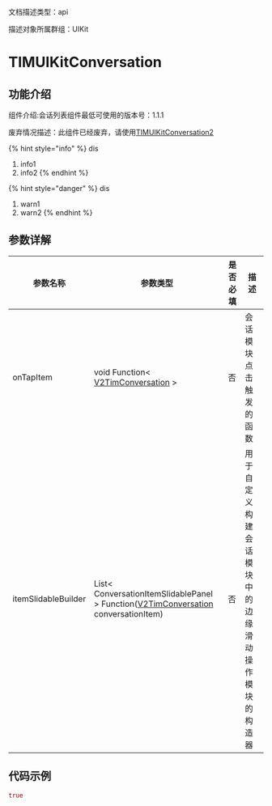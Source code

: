 文档描述类型：api

描述对象所属群组：UIKit

# TIMUIKitConversation

## 功能介绍

组件介绍:会话列表组件最低可使用的版本号：1.1.1

废弃情况描述：此组件已经废弃，请使用[TIMUIKitConversation2](TIMUIKitConversation2.md)

{% hint style="info" %}
dis
1. info1
2. info2
{% endhint %}


{% hint style="danger" %}
dis
1. warn1
2. warn2
{% endhint %}

## 参数详解

| 参数名称 | 参数类型 | 是否必填 | 描述 |
| -------- | -------- | -------- | ---- |
| onTapItem | void Function< [V2TimConversation](../class/conversation/V2TimConversation.md) > | 否 | 会话模块点击触发的函数 |
| itemSlidableBuilder | List< ConversationItemSlidablePanel > Function([V2TimConversation](../class/conversation/V2TimConversation.md) conversationItem) | 否 | 用于自定义构建会话模块中的边缘滑动操作模块的构造器 |

## 代码示例

```dart
true
```